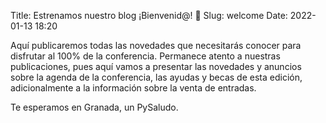 Title: Estrenamos nuestro blog ¡Bienvenid@! 🎉
Slug: welcome
Date: 2022-01-13 18:20


Aquí publicaremos todas las novedades que necesitarás conocer para disfrutar al 100% de la conferencia. Permanece atento a nuestras publicaciones, pues aquí vamos a presentar las novedades y anuncios sobre la agenda de la conferencia, las ayudas y becas de esta edición, adicionalmente a la información sobre la venta de entradas.

Te esperamos en Granada, un PySaludo.
